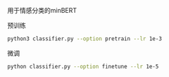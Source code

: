 用于情感分类的minBERT

预训练
```bash
python3 classifier.py --option pretrain --lr 1e-3
```
微调
```bash
python classifier.py --option finetune --lr 1e-5
```

